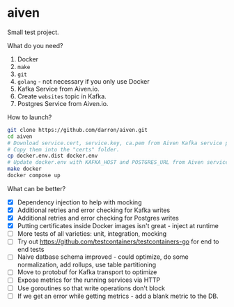 aiven
============

Small test project.

What do you need?

1. Docker
2. `make`
3. `git`
4. `golang` - not necessary if you only use Docker
5. Kafka Service from Aiven.io.
6. Create `websites` topic in Kafka.
6. Postgres Service from Aiven.io.

How to launch?

```bash
git clone https://github.com/darron/aiven.git
cd aiven
# Download service.cert, service.key, ca.pem from Aiven Kafka service page.
# Copy them into the "certs" folder.
cp docker.env.dist docker.env
# Update docker.env with KAFKA_HOST and POSTGRES_URL from Aiven services.
make docker
docker compose up
```

What can be better?

- [x] Dependency injection to help with mocking
- [x] Additional retries and error checking for Kafka writes
- [x] Additional retries and error checking for Postgres writes
- [x] Putting certificates inside Docker images isn't great - inject at runtime
- [ ] More tests of all varieties: unit, integration, mocking
- [ ] Try out https://github.com/testcontainers/testcontainers-go for end to end tests
- [ ] Naive datbase schema improved - could optimize, do some normalization, add rollups, use table partitioning
- [ ] Move to protobuf for Kafka transport to optimize
- [ ] Expose metrics for the running services via HTTP
- [ ] Use goroutines so that write operations don't block
- [ ] If we get an error while getting metrics - add a blank metric to the DB.